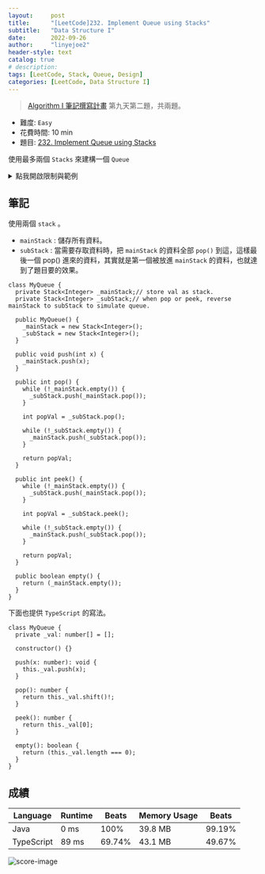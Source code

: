 ```yaml
---
layout:     post
title:      "[LeetCode]232. Implement Queue using Stacks"
subtitle:   "Data Structure I"
date:       2022-09-26
author:     "linyejoe2"
header-style: text
catalog: true
# description: 
tags: [LeetCode, Stack, Queue, Design]
categories: [LeetCode, Data Structure I]
---
```


> [Algorithm I 筆記撰寫計畫](/2022/05/30/leetcode/Data%20Structure/Data%20Structure%20I/starting-write-data-structure-i-note/#09-x2F-23-Day-9-Linked-List) 第九天第二題，共兩題。

+ 難度: `Easy`
+ 花費時間: 10 min
+ 題目: [232. Implement Queue using Stacks](https://leetcode.com/problems/implement-queue-using-stacks/)

使用最多兩個 `Stacks` 來建構一個 `Queue`

<!--more-->

<details><summary>點我開啟限制與範例</summary>

**限制:**

+ `1 <= x <= 9`
+ At most `100` calls will be made to `push`, `pop`, `peek`, and `empty`.
+ All the calls to `pop` and `peek` are valid.

**Example 1:**

<!-- ![example-image-1](https://assets.leetcode.com/uploads/2021/01/04/list1.jpg) -->

```=
Input
["MyQueue", "push", "push", "peek", "pop", "empty"]
[[], [1], [2], [], [], []]
Output
[null, null, null, 1, 1, false]

Explanation
MyQueue myQueue = new MyQueue();
myQueue.push(1); // queue is: [1]
myQueue.push(2); // queue is: [1, 2] (leftmost is front of the queue)
myQueue.peek(); // return 1
myQueue.pop(); // return 1, queue is [2]
myQueue.empty(); // return false
```

</details>

<!-- <details><summary>點我開啟思路</summary>

<p class="text-h2"> 思路 </p>

</details> -->

## 筆記

使用兩個 `stack` 。

+ `mainStack` : 儲存所有資料。
+ `subStack` : 當需要存取資料時，把 `mainStack` 的資料全部 `pop()` 到這，這樣最後一個 pop() 進來的資料，其實就是第一個被放進 `mainStack` 的資料，也就達到了題目要的效果。

```Java=
class MyQueue {
  private Stack<Integer> _mainStack;// store val as stack.
  private Stack<Integer> _subStack;// when pop or peek, reverse mainStack to subStack to simulate queue.

  public MyQueue() {
    _mainStack = new Stack<Integer>();
    _subStack = new Stack<Integer>();
  }

  public void push(int x) {
    _mainStack.push(x);
  }

  public int pop() {
    while (!_mainStack.empty()) {
      _subStack.push(_mainStack.pop());
    }

    int popVal = _subStack.pop();

    while (!_subStack.empty()) {
      _mainStack.push(_subStack.pop());
    }

    return popVal;
  }

  public int peek() {
    while (!_mainStack.empty()) {
      _subStack.push(_mainStack.pop());
    }

    int popVal = _subStack.peek();

    while (!_subStack.empty()) {
      _mainStack.push(_subStack.pop());
    }

    return popVal;
  }

  public boolean empty() {
    return (_mainStack.empty());
  }
}

```

下面也提供 `TypeScript` 的寫法。

```TS=
class MyQueue {
  private _val: number[] = [];

  constructor() {}

  push(x: number): void {
    this._val.push(x);
  }

  pop(): number {
    return this._val.shift()!;
  }

  peek(): number {
    return this._val[0];
  }

  empty(): boolean {
    return (this._val.length === 0);
  }
}

```

## 成績

Language|Runtime|Beats|Memory Usage|Beats
-|-|-|-|-
Java|0 ms|100%|39.8 MB|99.19%
TypeScript|89 ms|69.74%|43.1 MB|49.67%

![score-image](https://i.imgur.com/q5zeZPR.png)

<!-- ##### 參考資料

+ [discuss]

[discuss]: https://leetcode.com/problems/house-robber/discuss/156523/From-good-to-great.-How-to-approach-most-of-DP-problems. -->
